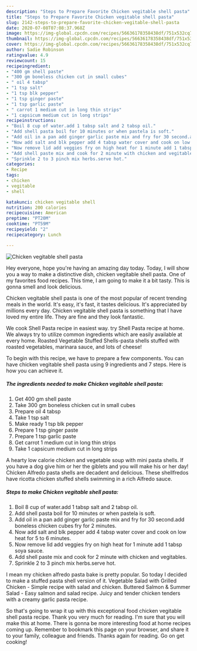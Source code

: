 ```yaml
---
description: "Steps to Prepare Favorite Chicken vegitable shell pasta"
title: "Steps to Prepare Favorite Chicken vegitable shell pasta"
slug: 2142-steps-to-prepare-favorite-chicken-vegitable-shell-pasta
date: 2020-07-08T07:08:37.968Z
image: https://img-global.cpcdn.com/recipes/56636178358438df/751x532cq70/chicken-vegitable-shell-pasta-recipe-main-photo.jpg
thumbnail: https://img-global.cpcdn.com/recipes/56636178358438df/751x532cq70/chicken-vegitable-shell-pasta-recipe-main-photo.jpg
cover: https://img-global.cpcdn.com/recipes/56636178358438df/751x532cq70/chicken-vegitable-shell-pasta-recipe-main-photo.jpg
author: Sadie Robinson
ratingvalue: 4.9
reviewcount: 15
recipeingredient:
- "400 gm shell paste"
- "300 gm boneless chicken cut in small cubes"
- " oil 4 tabsp"
- "1 tsp salt"
- "1 tsp blk pepper"
- "1 tsp ginger paste"
- "1 tsp garlic paste"
- " carrot 1 medium cut in long thin strips"
- "1 capsicum medium cut in long strips"
recipeinstructions:
- "Boil 8 cup of water.add 1 tabsp salt and 2 tabsp oil."
- "Add shell pasta boil for 10 minutes or when pastela is soft."
- "Add oil in a pan add ginger garlic paste mix and fry for 30 second.add boneless chicken cubes fry for 2 minutes."
- "Now add salt and blk pepper add 4 tabsp water cover and cook on low heat for 5 to 6 minutes."
- "Now remove lid add veggies fry on high heat for 1 minute add 1 tabsp soya sauce."
- "Add shell paste mix and cook for 2 minute with chicken and vegitables."
- "Sprinkle 2 to 3 pinch mix herbs.serve hot."
categories:
- Recipe
tags:
- chicken
- vegitable
- shell

katakunci: chicken vegitable shell 
nutrition: 200 calories
recipecuisine: American
preptime: "PT20M"
cooktime: "PT59M"
recipeyield: "2"
recipecategory: Lunch

---
```



![Chicken vegitable shell pasta](https://img-global.cpcdn.com/recipes/56636178358438df/751x532cq70/chicken-vegitable-shell-pasta-recipe-main-photo.jpg)

Hey everyone, hope you're having an amazing day today. Today, I will show you a way to make a distinctive dish, chicken vegitable shell pasta. One of my favorites food recipes. This time, I am going to make it a bit tasty. This is gonna smell and look delicious.

Chicken vegitable shell pasta is one of the most popular of recent trending meals in the world. It's easy, it's fast, it tastes delicious. It's appreciated by millions every day. Chicken vegitable shell pasta is something that I have loved my entire life. They are fine and they look fantastic.

We cook Shell Pasta recipe in easiest way. try Shell Pasta recipe at home. We always try to utilize common ingredients which are easily available at every home. Roasted Vegetable Stuffed Shells-pasta shells stuffed with roasted vegetables, marinara sauce, and lots of cheese!


To begin with this recipe, we have to prepare a few components. You can have chicken vegitable shell pasta using 9 ingredients and 7 steps. Here is how you can achieve it.

<!--inarticleads1-->

##### The ingredients needed to make Chicken vegitable shell pasta:

1. Get 400 gm shell paste
1. Take 300 gm boneless chicken cut in small cubes
1. Prepare  oil 4 tabsp
1. Take 1 tsp salt
1. Make ready 1 tsp blk pepper
1. Prepare 1 tsp ginger paste
1. Prepare 1 tsp garlic paste
1. Get  carrot 1 medium cut in long thin strips
1. Take 1 capsicum medium cut in long strips


A hearty low calorie chicken and vegetable soup with mini pasta shells. If you have a dog give him or her the giblets and you will make his or her day! Chicken Alfredo pasta shells are decadent and delicious. These shellfredos have ricotta chicken stuffed shells swimming in a rich Alfredo sauce. 

<!--inarticleads2-->

##### Steps to make Chicken vegitable shell pasta:

1. Boil 8 cup of water.add 1 tabsp salt and 2 tabsp oil.
1. Add shell pasta boil for 10 minutes or when pastela is soft.
1. Add oil in a pan add ginger garlic paste mix and fry for 30 second.add boneless chicken cubes fry for 2 minutes.
1. Now add salt and blk pepper add 4 tabsp water cover and cook on low heat for 5 to 6 minutes.
1. Now remove lid add veggies fry on high heat for 1 minute add 1 tabsp soya sauce.
1. Add shell paste mix and cook for 2 minute with chicken and vegitables.
1. Sprinkle 2 to 3 pinch mix herbs.serve hot.


I mean my chicken alfredo pasta bake is pretty popular. So today I decided to make a stuffed pasta shell version of it. Vegetable Salad with Grilled Chicken - Simple recipe with salad and chicken. Buttered Salmon &amp; Summer Salad - Easy salmon and salad recipe. Juicy and tender chicken tenders with a creamy garlic pasta recipe. 

So that's going to wrap it up with this exceptional food chicken vegitable shell pasta recipe. Thank you very much for reading. I'm sure that you will make this at home. There is gonna be more interesting food at home recipes coming up. Remember to bookmark this page on your browser, and share it to your family, colleague and friends. Thanks again for reading. Go on get cooking!
